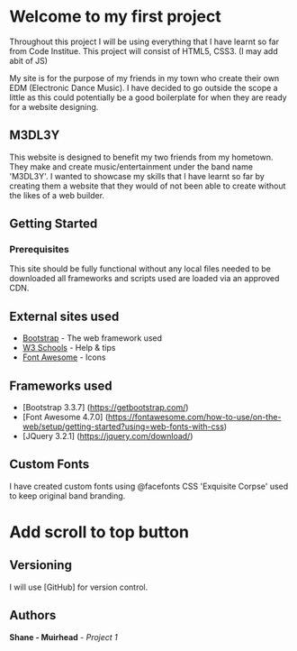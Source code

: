 # Welcome to my first project

Throughout this project I will be using everything that I have learnt so far from Code Institue. This project will consist of HTML5, CSS3. (I may add abit of JS)

My site is for the purpose of my friends in my town who create their own EDM (Electronic Dance Music). I have decided to go outside the scope a little 
as this could potentially be a good boilerplate for when they are ready for a website designing.

## M3DL3Y

This website is designed to benefit my two friends from my hometown. They make and create music/entertainment under the band name 'M3DL3Y'. I wanted to showcase my 
skills that I have learnt so far by creating them a website that they would of not been able to create without the likes of a web builder. 

## Getting Started

### Prerequisites

This site should be fully functional without any local files needed to be downloaded all frameworks and scripts used are loaded via an approved CDN. 


## External sites used 

* [Bootstrap](https://getbootstrap.com/docs/4.1/getting-started/introduction/) - The web framework used
* [W3 Schools](https://www.w3schools.com/html/default.asp) - Help & tips
* [Font Awesome](https://www.bootstrapcdn.com/fontawesome/) - Icons


## Frameworks used 

* [Bootstrap 3.3.7] (https://getbootstrap.com/)
* [Font Awesome 4.7.0] (https://fontawesome.com/how-to-use/on-the-web/setup/getting-started?using=web-fonts-with-css)
* [JQuery 3.2.1] (https://jquery.com/download/)

## Custom Fonts 

I have created custom fonts using @facefonts CSS 'Exquisite Corpse' used to keep original band branding.

# Add scroll to top button

## Versioning

I will use [GitHub] for version control.

## Authors

**Shane - Muirhead** - *Project 1* 

